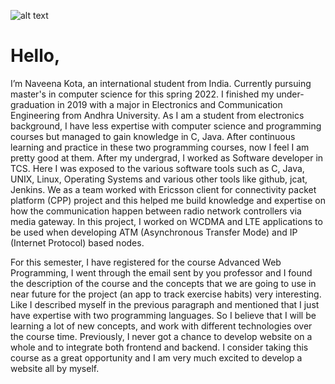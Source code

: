 

![alt text](img.jpg)

# Hello,
I’m Naveena Kota, an international student from India. Currently pursuing master's in computer science for this spring 2022. I finished my under-graduation in 2019 with a major in Electronics and Communication Engineering from Andhra University. As I am a student from electronics background, I have less expertise with computer science and programming courses but managed to gain knowledge in C, Java. After continuous learning and practice in these two programming courses, now I feel I am pretty good at them.  After my undergrad, I worked as Software developer in TCS. Here I was exposed to the various software tools such as C, Java, UNIX, Linux, Operating Systems and various other tools like github, jcat, Jenkins. We as a team worked with Ericsson client for connectivity packet platform (CPP) project and this helped me build knowledge and expertise on how the communication happen between radio network controllers via media gateway. In this project, I worked on WCDMA and LTE applications to be used when developing ATM (Asynchronous Transfer Mode) and IP (Internet Protocol) based nodes.

For this semester, I have registered for the course Advanced Web Programming, I went through the email sent by you professor and I found the description of the course and the concepts that we are going to use in near future for the project (an app to track exercise habits) very interesting. Like I described myself in the previous paragraph and mentioned that I just have expertise with two programming languages. So I believe that I will be learning a lot of new concepts, and work with different technologies over the course time. Previously, I never got a chance to develop website on a whole and to integrate both frontend and backend. I consider taking this course as a great opportunity and I am very much excited to develop a website all by myself.



 

